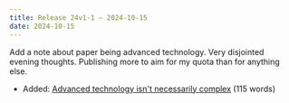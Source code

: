 ```yaml
---
title: Release 24v1-1 – 2024-10-15
date: 2024-10-15
---
```


Add a note about paper being advanced technology.
Very disjointed evening thoughts.
Publishing more to aim for my quota than for anything else.

* Added: [Advanced technology isn't necessarily complex](/notes/paper-is-advanced-tech/) (115 words)

